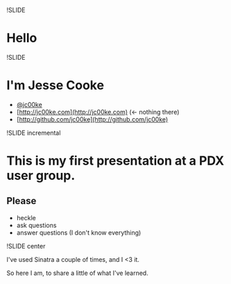 !SLIDE
# Hello #


!SLIDE

# I'm Jesse Cooke #
* [@jc00ke](http://twitter.com/jc00ke)
* [http://jc00ke.com](http://jc00ke.com) (&lt;- nothing there)
* [http://github.com/jc00ke](http://github.com/jc00ke)

!SLIDE incremental

# This is my first presentation at a PDX user group. #
## Please ##

* heckle
* ask questions
* answer questions (I don't know everything)

!SLIDE center

I've used Sinatra a couple of times, and I &lt;3 it.

So here I am, to share a little of what I've learned.

